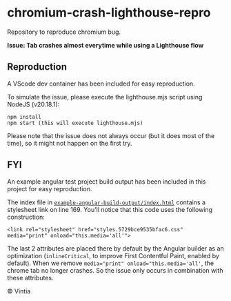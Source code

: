 # chromium-crash-lighthouse-repro
Repository to reproduce chromium bug.

**Issue: Tab crashes almost everytime while using a Lighthouse flow**

Reproduction
------------

A VScode dev container has been included for easy reproduction.

To simulate the issue, please execute the lighthouse.mjs script using NodeJS (v20.18.1):
```
npm install
npm start (this will execute lighthouse.mjs)
```

Please note that the issue does not always occur (but it does most of the time), so it might not happen on the first try.


FYI
---

An example angular test project build output has been included in this project for easy reproduction.

The index file in [`example-angular-build-output/index.html`](./example-angular-build-output/index.html) contains a stylesheet link on line 169.
You'll notice that this code uses the following construction:
```
<link rel="stylesheet" href="styles.5729bce9535bfac6.css" media="print" onload="this.media='all'">
```
The last 2 attributes are placed there by default by the Angular builder as an optimization (`inlineCritical`, to improve First Contentful Paint,  enabled by default).
When we remove `media="print" onload="this.media='all'`, the chrome tab no longer crashes. So the issue only occurs in combination with these attributes.




© Vintia
